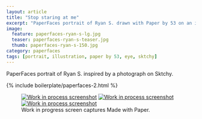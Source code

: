 ```yaml
---
layout: article
title: "Stop staring at me"
excerpt: "PaperFaces portrait of Ryan S. drawn with Paper by 53 on an iPad."
image: 
  feature: paperfaces-ryan-s-lg.jpg
  teaser: paperfaces-ryan-s-teaser.jpg
  thumb: paperfaces-ryan-s-150.jpg
category: paperfaces
tags: [portrait, illustration, paper by 53, eye, sktchy]
---
```


PaperFaces portrait of Ryan S. inspired by a photograph on Sktchy.

{% include boilerplate/paperfaces-2.html %}

<figure class="third">
  <a href="{{ site.url }}/images/paperfaces-ryan-s-process-1-lg.jpg"><img src="{{ site.url }}/images/paperfaces-ryan-s-process-1-600.jpg" alt="Work in process screenshot"></a>
  <a href="{{ site.url }}/images/paperfaces-ryan-s-process-2-lg.jpg"><img src="{{ site.url }}/images/paperfaces-ryan-s-process-2-600.jpg" alt="Work in process screenshot"></a>
  <a href="{{ site.url }}/images/paperfaces-ryan-s-process-3-lg.jpg"><img src="{{ site.url }}/images/paperfaces-ryan-s-process-3-600.jpg" alt="Work in process screenshot"></a>
  <figcaption>Work in progress screen captures Made with Paper.</figcaption>
</figure>